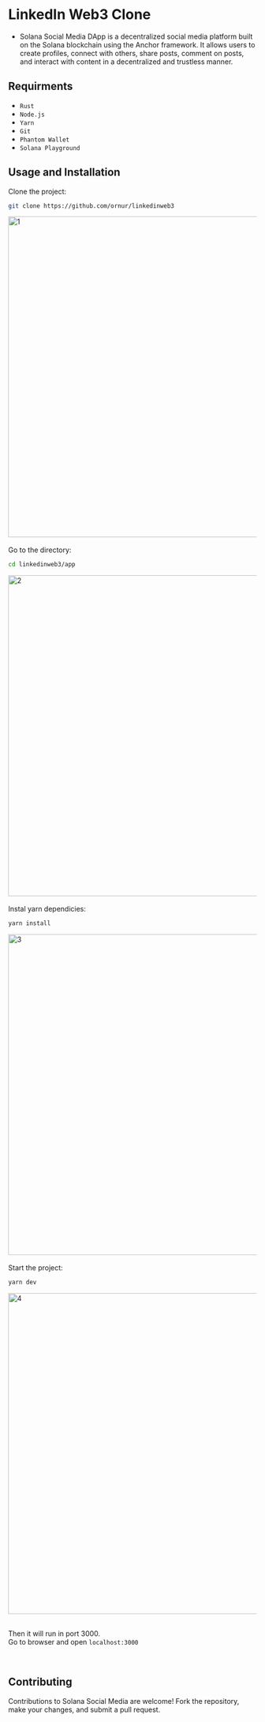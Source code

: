 # LinkedIn Web3 Clone
- Solana Social Media DApp is a decentralized social media platform built on the Solana blockchain using the Anchor framework. It allows users to create profiles, connect with others, share posts, comment on posts, and interact with content in a decentralized and trustless manner.

## Requirments
- `Rust`
- `Node.js`
- `Yarn`
- `Git`
- `Phantom Wallet`
- `Solana Playground`

## Usage and Installation

Clone the project:
```bash
git clone https://github.com/ornur/linkedinweb3
```
<img src="https://github.com/ornur/linkedinweb3/screenshots/1.png" width="650" alt="1"><br><br>
Go to the directory:
```bash
cd linkedinweb3/app
```
<img src="https://github.com/ornur/linkedinweb3/screenshots/2.png" width="650" alt="2"><br><br>
Instal yarn dependicies:
```bash
yarn install
```
<img src="https://github.com/ornur/linkedinweb3/screenshots/3.png" width="650" alt="3"><br><br>
Start the project:
```bash
yarn dev
```
<img src="https://github.com/ornur/linkedinweb3/screenshots/4.png" width="650" alt="4"><br><br>

Then it will run in port 3000.<br>Go to browser and open `localhost:3000`

<br>

## Contributing

Contributions to Solana Social Media are welcome! Fork the repository, make your changes, and submit a pull request.